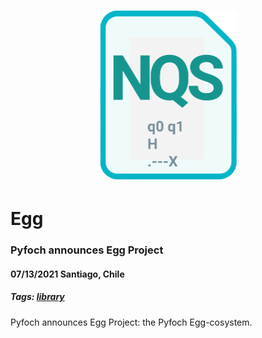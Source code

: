 <h1 align="center">
  <a title="Python For Change" href="http://pythonforchange.github.io"><img src="https://github.com/PythonForChange/NQS/blob/main/web/icon441x540.png?raw=true" width="220.5px" height="270px" alt="Python For Change Project"></a>
</h1>

# Egg

### Pyfoch announces Egg Project
#### 07/13/2021 Santiago, Chile
##### Tags: [library](https://github.com/topics/library)
Pyfoch announces Egg Project: the Pyfoch Egg-cosystem.

